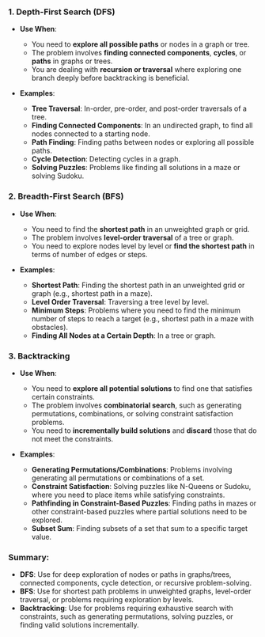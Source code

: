 ### **1. Depth-First Search (DFS)**

- **Use When**:

  - You need to **explore all possible paths** or nodes in a graph or tree.
  - The problem involves **finding connected components**, **cycles**, or **paths** in graphs or trees.
  - You are dealing with **recursion or traversal** where exploring one branch deeply before backtracking is beneficial.

- **Examples**:
  - **Tree Traversal**: In-order, pre-order, and post-order traversals of a tree.
  - **Finding Connected Components**: In an undirected graph, to find all nodes connected to a starting node.
  - **Path Finding**: Finding paths between nodes or exploring all possible paths.
  - **Cycle Detection**: Detecting cycles in a graph.
  - **Solving Puzzles**: Problems like finding all solutions in a maze or solving Sudoku.

### **2. Breadth-First Search (BFS)**

- **Use When**:

  - You need to find the **shortest path** in an unweighted graph or grid.
  - The problem involves **level-order traversal** of a tree or graph.
  - You need to explore nodes level by level or **find the shortest path** in terms of number of edges or steps.

- **Examples**:
  - **Shortest Path**: Finding the shortest path in an unweighted grid or graph (e.g., shortest path in a maze).
  - **Level Order Traversal**: Traversing a tree level by level.
  - **Minimum Steps**: Problems where you need to find the minimum number of steps to reach a target (e.g., shortest path in a maze with obstacles).
  - **Finding All Nodes at a Certain Depth**: In a tree or graph.

### **3. Backtracking**

- **Use When**:

  - You need to **explore all potential solutions** to find one that satisfies certain constraints.
  - The problem involves **combinatorial search**, such as generating permutations, combinations, or solving constraint satisfaction problems.
  - You need to **incrementally build solutions** and **discard** those that do not meet the constraints.

- **Examples**:
  - **Generating Permutations/Combinations**: Problems involving generating all permutations or combinations of a set.
  - **Constraint Satisfaction**: Solving puzzles like N-Queens or Sudoku, where you need to place items while satisfying constraints.
  - **Pathfinding in Constraint-Based Puzzles**: Finding paths in mazes or other constraint-based puzzles where partial solutions need to be explored.
  - **Subset Sum**: Finding subsets of a set that sum to a specific target value.

### Summary:

- **DFS**: Use for deep exploration of nodes or paths in graphs/trees, connected components, cycle detection, or recursive problem-solving.
- **BFS**: Use for shortest path problems in unweighted graphs, level-order traversal, or problems requiring exploration by levels.
- **Backtracking**: Use for problems requiring exhaustive search with constraints, such as generating permutations, solving puzzles, or finding valid solutions incrementally.
